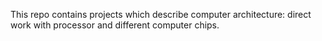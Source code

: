 This repo contains projects which describe computer architecture: direct work with processor and different computer chips.